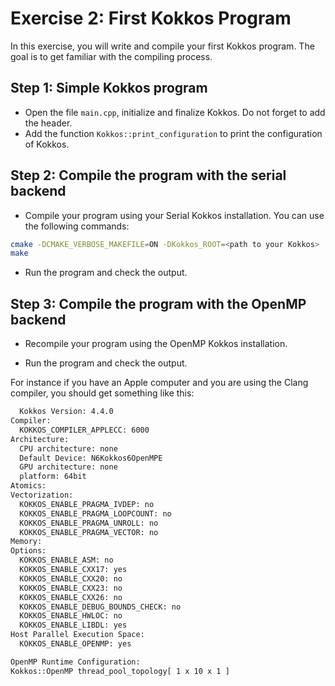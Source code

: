 # Exercise 2: First Kokkos Program

In this exercise, you will write and compile your first Kokkos program. The goal is to get familiar with the compiling process.

## Step 1: Simple Kokkos program

- Open the file `main.cpp`, initialize and finalize Kokkos. Do not forget to add the header.
- Add the function `Kokkos::print_configuration` to print the configuration of Kokkos.

## Step 2: Compile the program with the serial backend

- Compile your program using your Serial Kokkos installation. You can use the following commands:

```bash
cmake -DCMAKE_VERBOSE_MAKEFILE=ON -DKokkos_ROOT=<path to your Kokkos> ./
make
```

- Run the program and check the output.

## Step 3: Compile the program with the OpenMP backend

- Recompile your program using the OpenMP Kokkos installation.

- Run the program and check the output.

For instance if you have an Apple computer and you are using the Clang compiler, you should get something like this:

```bash
  Kokkos Version: 4.4.0
Compiler:
  KOKKOS_COMPILER_APPLECC: 6000
Architecture:
  CPU architecture: none
  Default Device: N6Kokkos6OpenMPE
  GPU architecture: none
  platform: 64bit
Atomics:
Vectorization:
  KOKKOS_ENABLE_PRAGMA_IVDEP: no
  KOKKOS_ENABLE_PRAGMA_LOOPCOUNT: no
  KOKKOS_ENABLE_PRAGMA_UNROLL: no
  KOKKOS_ENABLE_PRAGMA_VECTOR: no
Memory:
Options:
  KOKKOS_ENABLE_ASM: no
  KOKKOS_ENABLE_CXX17: yes
  KOKKOS_ENABLE_CXX20: no
  KOKKOS_ENABLE_CXX23: no
  KOKKOS_ENABLE_CXX26: no
  KOKKOS_ENABLE_DEBUG_BOUNDS_CHECK: no
  KOKKOS_ENABLE_HWLOC: no
  KOKKOS_ENABLE_LIBDL: yes
Host Parallel Execution Space:
  KOKKOS_ENABLE_OPENMP: yes

OpenMP Runtime Configuration:
Kokkos::OpenMP thread_pool_topology[ 1 x 10 x 1 ]
```
